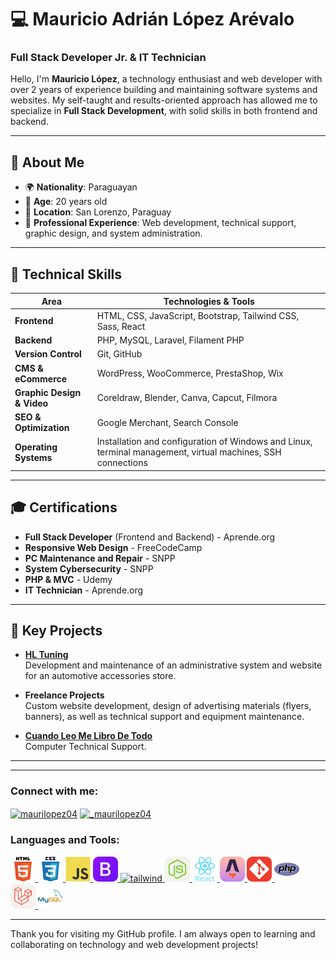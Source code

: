 # 💻 Mauricio Adrián López Arévalo

### Full Stack Developer Jr. & IT Technician

Hello, I'm **Mauricio López**, a technology enthusiast and web developer with over 2 years of experience building and maintaining software systems and websites. My self-taught and results-oriented approach has allowed me to specialize in **Full Stack Development**, with solid skills in both frontend and backend.

---

## 📌 About Me

- 🌍 **Nationality**: Paraguayan
- 👶 **Age**: 20 years old
- 📍 **Location**: San Lorenzo, Paraguay
- 💼 **Professional Experience**: Web development, technical support, graphic design, and system administration.

---

## 💼 Technical Skills

| Area                  | Technologies & Tools                                                                                                             |
|-----------------------|----------------------------------------------------------------------------------------------------------------------------------|
| **Frontend**          | HTML, CSS, JavaScript, Bootstrap, Tailwind CSS, Sass, React                                                                      |
| **Backend**           | PHP, MySQL, Laravel, Filament PHP                                                                                                |
| **Version Control**   | Git, GitHub                                                                                                                      |
| **CMS & eCommerce**   | WordPress, WooCommerce, PrestaShop, Wix                                                                                          |
| **Graphic Design & Video** | Coreldraw, Blender, Canva, Capcut, Filmora                                                                                  |
| **SEO & Optimization**| Google Merchant, Search Console                                                                                                 |
| **Operating Systems** | Installation and configuration of Windows and Linux, terminal management, virtual machines, SSH connections                      |

---

## 🎓 Certifications

- **Full Stack Developer** (Frontend and Backend) - Aprende.org
- **Responsive Web Design** - FreeCodeCamp
- **PC Maintenance and Repair** - SNPP
- **System Cybersecurity** - SNPP
- **PHP & MVC** - Udemy
- **IT Technician** - Aprende.org

---

## 🚀 Key Projects

- **[HL Tuning](https://www.hltuning.com)**  
  Development and maintenance of an administrative system and website for an automotive accessories store.

- **Freelance Projects**  
  Custom website development, design of advertising materials (flyers, banners), as well as technical support and equipment maintenance.

- **[Cuando Leo Me Libro De Todo](https://cuandoleomelibrodetodo.site)**  
  Computer Technical Support.
---

---

<h3 align="left">Connect with me:</h3>
<p align="left">
<a href="https://linkedin.com/in/maurilopez04" target="blank"><img align="center" src="https://raw.githubusercontent.com/rahuldkjain/github-profile-readme-generator/master/src/images/icons/Social/linked-in-alt.svg" alt="maurilopez04" height="30" width="40" /></a>
<a href="https://instagram.com/_maurilopez04" target="blank"><img align="center" src="https://raw.githubusercontent.com/rahuldkjain/github-profile-readme-generator/master/src/images/icons/Social/instagram.svg" alt="_maurilopez04" height="30" width="40" /></a>
</p>

<h3 align="left">Languages and Tools:</h3>
<p align="left"> 
<a href="https://www.w3.org/html/" target="_blank" rel="noreferrer"> <img src="https://raw.githubusercontent.com/devicons/devicon/master/icons/html5/html5-original-wordmark.svg" alt="html5" width="40" height="40"/> </a> 
  <a href="https://www.w3schools.com/css/" target="_blank" rel="noreferrer"> <img src="https://raw.githubusercontent.com/devicons/devicon/master/icons/css3/css3-original-wordmark.svg" alt="css3" width="40" height="40"/> </a> 
<a href="https://developer.mozilla.org/en-US/docs/Web/JavaScript" target="_blank" rel="noreferrer"> <img src="https://raw.githubusercontent.com/devicons/devicon/master/icons/javascript/javascript-original.svg" alt="javascript" width="40" height="40"/> </a> 
<a href="https://getbootstrap.com" target="_blank" rel="noreferrer"> <img src="https://github.com/tandpfun/skill-icons/blob/main/icons/Bootstrap.svg" alt="bootstrap" width="40" height="40"/> </a> 
<a href="https://tailwindcss.com/" target="_blank" rel="noreferrer"> <img src="https://www.vectorlogo.zone/logos/tailwindcss/tailwindcss-icon.svg" alt="tailwind" width="40" height="40"/> </a> 
<a href="https://nodejs.org/en/" target="_blank" rel="noreferrer"> <img src="https://github.com/tandpfun/skill-icons/blob/main/icons/NodeJS-Light.svg" alt="NodeJs" width="40" height="40"/> </a>
<a href="https://reactjs.org/" target="_blank" rel="noreferrer"> <img src="https://raw.githubusercontent.com/devicons/devicon/master/icons/react/react-original-wordmark.svg" alt="react" width="40" height="40"/> </a> 
<a href="https://astro.build/" target="_blank" rel="noreferrer"> <img src="https://github.com/tandpfun/skill-icons/blob/main/icons/Astro.svg" alt="Astro" width="40" height="40"/> </a> 
<a href="https://git-scm.com/" target="_blank" rel="noreferrer"> <img src="https://github.com/tandpfun/skill-icons/blob/main/icons/Git.svg" alt="Git" width="40" height="40"/> </a> 
<a href="https://www.php.net" target="_blank" rel="noreferrer"> <img src="https://raw.githubusercontent.com/devicons/devicon/master/icons/php/php-original.svg" alt="php" width="40" height="40"/> </a> 
<a href="https://laravel.com/" target="_blank" rel="noreferrer"> <img src="https://github.com/tandpfun/skill-icons/blob/main/icons/Laravel-Light.svg" alt="laravel" width="40" height="40"/> </a> 
<a href="https://www.mysql.com/" target="_blank" rel="noreferrer"> <img src="https://raw.githubusercontent.com/devicons/devicon/master/icons/mysql/mysql-original-wordmark.svg" alt="mysql" width="40" height="40"/> </a> 
</p>

--- 
Thank you for visiting my GitHub profile. I am always open to learning and collaborating on technology and web development projects!
